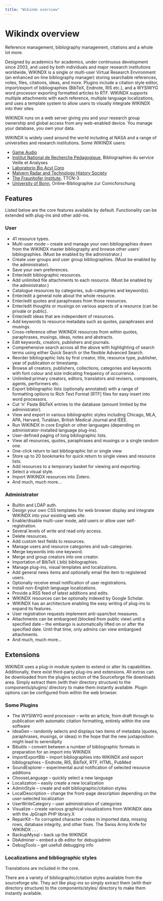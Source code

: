 ```yaml
---
title: "Wikindx overview"
---
```


# Wikindx overview

Reference management, bibliography management, citations and a whole lot more.

Designed by academics for academics, under continuous development since 2003, and used by both individuals and major research institutions worldwide, WIKINDX is a single or multi-user Virtual Research Environment (an enhanced on-line bibliography manager) storing searchable references, notes, files, citations, ideas, and more. Plugins include a citation style editor, import/export of bibliographies (BibTeX, Endnote, RIS etc.), and a WYSIWYG word processor exporting formatted articles to RTF. WIKINDX supports multiple attachments with each reference, multiple language localizations, and uses a template system to allow users to visually integrate WIKINDX into their sites.

WIKINDX runs on a web server giving you and your research group ownership and global access from any web-enabled device. You manage your database, you own your data.

WIKINDX is widely used around the world including at NASA and a range of universities and research institutions. Some WIKINDX users:


* [Game Audio](https://gameaudio.wikindx.com)
* [Institut National de Recherche Pédagogique](http://wikindx.inrp.fr/biblio_vst/index.php), Bibliographies du service Veille et Analyses
* [Laboratorio Bio Acyl Corp](https://site.bioacyl.com/wikindx/)
* [Malvern Radar and Technology History Society](https://www.reports.mraths.org.uk)
* [The Fraunhofer Institute](https://www.ttcn.de//bibliography/), TTCN-3
* [University of Bonn](http://www.comicforschung.uni-bonn.de/index.php), Online-Bibliographie zur Comicforschung


## Features

Listed below are the core features available by default. Functionality can be extended with plug-ins and other add-ins.

### User


* 41 resource types.
* Multi-user mode – create and manage your own bibliographies drawn from the WIKINDX master bibliography and browse other users' bibliographies. (Must be enabled by the administrator.)
* Create user groups and user group bibliographies. (Must be enabled by the administrator).
* Save your own preferences.
* Enter/edit bibliographic resources.
* Add unlimited file attachments to each resource. (Must be enabled by the administrator.)
* Catalogue resources by categories, sub-categories and keyword(s).
* Enter/edit a general note about the whole resource.
* Enter/edit quotes and paraphrases from those resources.
* Enter/edit thoughts or musings on various aspects of a resource (can be private or public).
* Enter/edit ideas that are independent of resources.
* Add keywords to resource metadata such as quotes, paraphrases and musings.
* Cross-reference other WIKINDX resources from within quotes, paraphrases, musings, ideas, notes and abstracts.
* Edit keywords, creators, publishers and journals.
* Comprehensive search across all the above with highlighting of search terms using either Quick Search or the flexible Advanced Search.
* Reorder bibliographic lists by first creator, title, resource type, publisher, year of publication or timestamp.
* Browse all creators, publishers, collections, categories and keywords with font colour and size indicating frequency of occurrence.
* Unlimited primary creators, editors, translators and revisers, composers, agents, performers etc.
* Export bibliographic lists (optionally annotated) with a range of formatting options to Rich Text Format [RTF] files for easy insert into word processors.
* Cut 'n' Paste BibTeX entries to the database (amount limited by the administrator).
* View and export in various bibliographic styles including Chicago, MLA, APA, Harvard, Turabian, British Medical Journal and IEEE.
* Run WIKINDX in core English or other languages (depending on administrator-installed language plug-ins).
* User-defined paging of long bibliographic lists.
* View all resources, quotes, paraphrases and musings or a single random one.
* One-click return to last bibliographic list or single view.
* Store up to 20 bookmarks for quick return to single views and resource lists.
* Add resources to a temporary basket for viewing and exporting.
* Select a visual style.
* Import WIKINDX resources into Zotero.
* And much, much more...


### Administrator

* Builtin and LDAP auth.
* Design your own CSS templates for web browser display and integrate WIKINDX into your existing web site.
* Enable/disable multi-user mode, add users or allow user self-registration.
* Several levels of write and read only access.
* Delete resources.
* Add custom text fields to resources.
* Manage users and resource categories and sub-categories.
* Merge keywords into one keyword.
* Merge and group creators into one creator.
* Importation of BibTeX (.bib) bibliographies.
* Manage plug-ins, visual templates and localizations.
* Add general news items and optionally email the item to registered users.
* Optionally receive email notification of user registrations.
* Install non-English language localizations.
* Provide a RSS feed of latest additions and edits.
* WIKINDX resources can be optionally indexed by Google Scholar.
* WIKINDX has an architecture enabling the easy writing of plug-ins to expand its features.
* User registration requests implement anti-spam/bot measures.
* Attachments can be embargoed (blocked from public view) until a specified date – the embargo is automatically lifted on or after the specified date. Until that time, only admins can view embargoed attachments.
* And much, much more...



## Extensions

WIKINDX uses a plug-in module system to extend or alter its capabilities. Additionally, there exist third-party plug-ins and extensions. All extras can be downloaded from the plugins section of the Sourceforge file downloads area. Simply extract them (with their directory structure) to the components/plugins/ directory to make them instantly available. Plugin options can be configured from within the web browser.


### Some Plugins

* The WYSIWYG word processor – write an article, from draft through to publication with automatic citation formatting, entirely within the one software
* IdeaGen – randomly selects and displays two items of metadata (quotes, paraphrases, musings, or ideas) in the hope that the new juxtaposition might lead to serendipity
* Bibutils – convert between a number of bibliographic formats in preparation for an import into WIKINDX
* ImportExportBib – import bibliographies into WIKINDX and export bibliographies – Endnote, RIS, BibTeX, RTF, HTML, PubMed
* SoundExplorer – experimental aural notification of selected resource additions
* ChooseLanguage – quickly select a new language
* Localization – easily create a new localization
* AdminStyle – create and edit bibliographic/citation styles
* LocalDescription – change the front-page description depending on the user-selected localization
* UserWriteCategory – user administration of categories
* Visualize – create various graphical visualizations from WIKINDX data with the JpGraph PHP library.X
* RepairKit – fix corrupted character codes in imported data, missing rows, database integrity, and other fixes. The Swiss Army Knife for WIKINDX . . .
* BackupMysql – back up the WIKINDX
* DbAdminer – embed a db editor for debug/admin
* DebugTools – get usefull debugging info


### Localizations and bibliographic styles

Translations are included in the core.

There are a variety of bibliographic/citation styles available from the sourceforge site. They act like plug-ins so simply extract them (with their directory structure) to the components/styles/ directory to make them instantly available.
